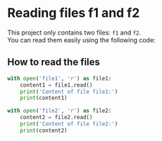 # Reading files f1 and f2

This project only contains two files: `f1` and `f2`.  
You can read them easily using the following code:

## How to read the files

```python
with open('file1', 'r') as file1:
    content1 = file1.read()
    print('Content of file file1:')
    print(content1)

with open('file2', 'r') as file2:
    content2 = file2.read()
    print('Content of file file2:')
    print(content2)
